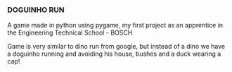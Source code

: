 ### DOGUINHO RUN

A game made in python using pygame, my first project as an apprentice in the Engineering Technical School - BOSCH

Game is very similar to dino run from google, but instead of a dino we have a doguinho running and avoiding his house, bushes and a duck wearing a cap!
